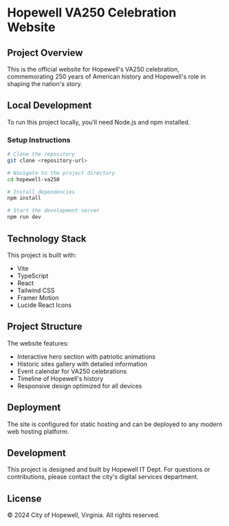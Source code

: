 
# Hopewell VA250 Celebration Website

## Project Overview

This is the official website for Hopewell's VA250 celebration, commemorating 250 years of American history and Hopewell's role in shaping the nation's story.

## Local Development

To run this project locally, you'll need Node.js and npm installed.

### Setup Instructions
 
```sh
# Clone the repository
git clone <repository-url>

# Navigate to the project directory
cd hopewell-va250

# Install dependencies
npm install

# Start the development server
npm run dev
```

## Technology Stack

This project is built with:

- Vite
- TypeScript
- React
- Tailwind CSS
- Framer Motion
- Lucide React Icons

## Project Structure

The website features:
- Interactive hero section with patriotic animations
- Historic sites gallery with detailed information
- Event calendar for VA250 celebrations
- Timeline of Hopewell's history
- Responsive design optimized for all devices

## Deployment

The site is configured for static hosting and can be deployed to any modern web hosting platform.

## Development

This project is designed and built by Hopewell IT Dept. For questions or contributions, please contact the city's digital services department.

## License

© 2024 City of Hopewell, Virginia. All rights reserved.
